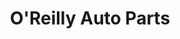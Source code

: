 ---
title: "O'Reilly Auto Parts"
url: /rapid-city/oreilly-auto-parts-east-north-street/
shop: car parts
---